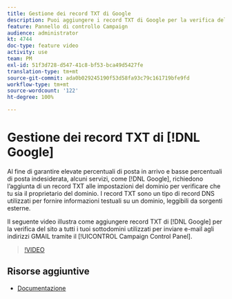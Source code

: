 ```yaml
---
title: Gestione dei record TXT di Google
description: Puoi aggiungere i record TXT di Google per la verifica del sito a tutti i sottodomini utilizzati per inviare e-mail a indirizzi GMAIL tramite il Pannello di controllo Campaign.
feature: Pannello di controllo Campaign
audience: administrator
kt: 4744
doc-type: feature video
activity: use
team: PM
exl-id: 51f3d728-d547-41c8-bf53-bca49d5427fe
translation-type: tm+mt
source-git-commit: ada0b029245190f53d58fa93c79c161719bfe9fd
workflow-type: tm+mt
source-wordcount: '122'
ht-degree: 100%

---
```


# Gestione dei record TXT di [!DNL Google]

Al fine di garantire elevate percentuali di posta in arrivo e basse percentuali di posta indesiderata, alcuni servizi, come [!DNL Google], richiedono l’aggiunta di un record TXT alle impostazioni del dominio per verificare che tu sia il proprietario del dominio. I record TXT sono un tipo di record DNS utilizzati per fornire informazioni testuali su un dominio, leggibili da sorgenti esterne.

Il seguente video illustra come aggiungere record TXT di [!DNL Google] per la verifica del sito a tutti i tuoi sottodomini utilizzati per inviare e-mail agli indirizzi GMAIL tramite il [!UICONTROL Campaign Control Panel].

>[!VIDEO](https://video.tv.adobe.com/v/32369?quality=12)

## Risorse aggiuntive

* [Documentazione](https://docs.adobe.com/content/help/it-IT/control-panel/using/subdomains-and-certificates/managing-txt-records.html)
